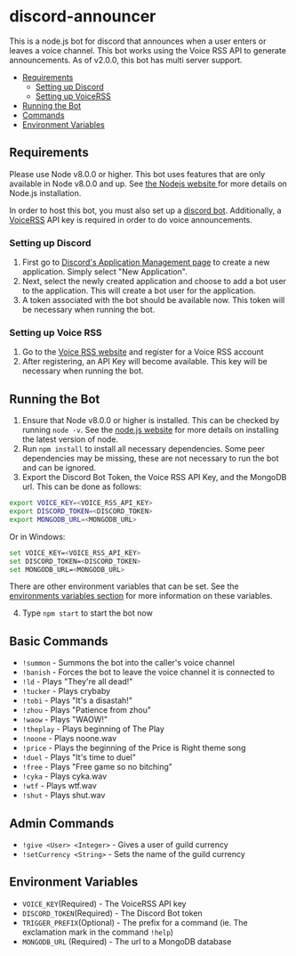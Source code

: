# discord-announcer
This is a node.js bot for discord that announces when a user enters or leaves a voice channel. This bot works using the Voice RSS API to generate announcements. As of v2.0.0, this bot has multi server support.

* [Requirements](#requirements)
  * [Setting up Discord](#discord)
  * [Setting up VoiceRSS](#voiceRSS)
* [Running the Bot](#running)
* [Commands](#commands)
* [Environment Variables](#env)

<a name="requirements"></a>
## Requirements
Please use Node v8.0.0 or higher. This bot uses features that are only available in Node v8.0.0 and up. See <a href=https://nodejs.org/en/> the Nodejs website </a> for more details on Node.js installation.

In order to host this bot, you must also set up a [discord bot](#discord). Additionally, a [VoiceRSS](#voiceRSS) API key is required in order to do voice announcements.

<a name="discord"></a>
### Setting up Discord
1. First go to <a href=https://discordapp.com/developers/applications/me>Discord's Application Management page</a> to create a new application. Simply select "New Application".
2. Next, select the newly created application and choose to add a bot user to the application. This will create a bot user for the application.
3. A token associated with the bot should be available now. This token will be necessary when running the bot.

<a name="voiceRSS"></a>
### Setting up Voice RSS
1. Go to the <a href=http://www.voicerss.org/registration.aspx>Voice RSS website</a> and register for a Voice RSS account
2. After registering, an API Key will become available. This key will be necessary when running the bot.

<a name="running"></a>
## Running the Bot
1. Ensure that Node v8.0.0 or higher is installed. This can be checked by running `node -v`. See the <a href=https://nodejs.org/>node.js website</a> for more details on installing the latest version of node.
2. Run `npm install` to install all necessary dependencies. Some peer dependencies may be missing, these are not necessary to run the bot and can be ignored.
3. Export the Discord Bot Token, the Voice RSS API Key, and the MongoDB url. This can be done as follows:
``` sh
export VOICE_KEY=<VOICE_RSS_API_KEY>
export DISCORD_TOKEN=<DISCORD_TOKEN>
export MONGODB_URL=<MONGODB_URL>
```
Or in Windows:
``` sh
set VOICE_KEY=<VOICE_RSS_API_KEY>
set DISCORD_TOKEN=<DISCORD_TOKEN>
set MONGODB_URL=<MONGODB_URL>
```
There are other environment variables that can be set. See the [environments variables section](#env) for more information on these variables.

4. Type `npm start` to start the bot now

<a name="commands"></a>
## Basic Commands
* `!summon` - Summons the bot into the caller's voice channel
* `!banish` - Forces the bot to leave the voice channel it is connected to
* `!ld` - Plays "They're all dead!"
* `!tucker` - Plays crybaby
* `!tobi` - Plays "It's a disastah!"
* `!zhou` - Plays "Patience from zhou"
* `!waow` - Plays "WAOW!"
* `!theplay` - Plays beginning of The Play
* `!noone` - Plays noone.wav
* `!price` - Plays the beginning of the Price is Right theme song
* `!duel` - Plays "It's time to duel"
* `!free` - Plays "Free game so no bitching"
* `!cyka` - Plays cyka.wav
* `!wtf` - Plays wtf.wav
* `!shut` - Plays shut.wav

## Admin Commands
* `!give <User> <Integer>` - Gives a user <Integer> of guild currency
* `!setCurrency <String>` - Sets the name of the guild currency

<a name="env"></a>
## Environment Variables
* `VOICE_KEY`(Required) - The VoiceRSS API key
* `DISCORD_TOKEN`(Required) - The Discord Bot token
* `TRIGGER_PREFIX`(Optional) - The prefix for a command (ie. The exclamation mark in the command `!help`)
* `MONGODB_URL` (Required) - The url to a MongoDB database
